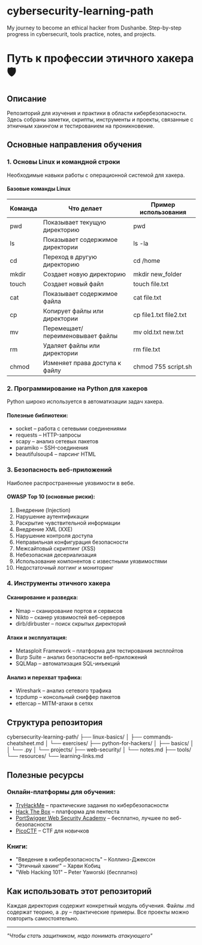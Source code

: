 # cybersecurity-learning-path
My journey to become an ethical hacker from Dushanbe. Step-by-step progress in cybersecurit, tools practice, notes, and projects.

# Путь к профессии этичного хакера 🛡️

## Описание
Репозиторий для изучения и практики в области кибербезопасности. Здесь собраны заметки, скрипты, инструменты и проекты, связанные с этничным хакингом и тестированием на проникновение.

## Основные направления обучения

### 1. Основы Linux и командной строки
Необходимые навыки работы с операционной системой для хакера.

#### Базовые команды Linux

| Команда | Что делает | Пример использования |
|--------|-------------|---------------------|
| pwd | Показывает текущую директорию | pwd |
| ls | Показывает содержимое директории | ls -la |
| cd | Переход в другую директорию | cd /home |
| mkdir | Создает новую директорию | mkdir new_folder |
| touch | Создает новый файл | touch file.txt |
| cat | Показывает содержимое файла | cat file.txt |
| cp | Копирует файлы или директории | cp file1.txt file2.txt |
| mv | Перемещает/переименовывает файлы | mv old.txt new.txt |
| rm | Удаляет файлы или директории | rm file.txt |
| chmod | Изменяет права доступа к файлу | chmod 755 script.sh |

### 2. Программирование на Python для хакеров
Python широко используется в автоматизации задач хакера.

#### Полезные библиотеки:
- socket – работа с сетевыми соединениями
- requests – HTTP-запросы
- scapy – анализ сетевых пакетов
- paramiko – SSH-соединения
- beautifulsoup4 – парсинг HTML

### 3. Безопасность веб-приложений
Наиболее распространенные уязвимости в вебе.

#### OWASP Top 10 (основные риски):
1. Внедрение (Injection)
2. Нарушение аутентификации
3. Раскрытие чувствительной информации
4. Внедрение XML (XXE)
5. Нарушение контроля доступа
6. Неправильная конфигурация безопасности
7. Межсайтовый скриптинг (XSS)
8. Небезопасная десериализация
9. Использование компонентов с известными уязвимостями
10. Недостаточный логгинг и мониторинг

### 4. Инструменты этичного хакера
#### Сканирование и разведка:
- Nmap – сканирование портов и сервисов
- Nikto – сканер уязвимостей веб-серверов
-  dirb/dirbuster – поиск скрытых директорий

#### Атаки и эксплуатация:
- Metasploit Framework – платформа для тестирования эксплойтов
- Burp Suite – анализ безопасности веб-приложений
- SQLMap – автоматизация SQL-инъекций

#### Анализ и перехват трафика:
- Wireshark – анализ сетевого трафика
- tcpdump – консольный сниффер пакетов
- ettercap – MITM-атаки в сетях

## Структура репозитория

cybersecurity-learning-path/ ├── linux-basics/ │ ├── commands-cheatsheet.md │ └── exercises/ ├── python-for-hackers/ │ ├── basics/ │ │ └── .py │ └── projects/ ├── web-security/ │ └── notes.md ├── tools/ └── resources/ └── learning-links.md

## Полезные ресурсы

### Онлайн-платформы для обучения:
- [TryHackMe](https://tryhackme.com/) – практические задания по кибербезопасности
- [Hack The Box](https://www.hackthebox.eu/) – платформа для пентеста
- [PortSwigger Web Security Academy](https://portswigger.net/web-security) – бесплатно, лучшее по веб-безопасности
- [PicoCTF](https://picoctf.org/) – CTF для новичков

### Книги:
- "Введение в кибербезопасность" – Коллинз-Джексон
- "Этичный хакинг" – Харви Кобиц
- "Web Hacking 101" – Peter Yaworski (бесплатно)

## Как использовать этот репозиторий
Каждая директория содержит конкретный модуль обучения. Файлы .md содержат теорию, а .py – практические примеры. Все проекты можно повторить самостоятельно.

---
*"Чтобы стать защитником, надо понимать атакующего"*
